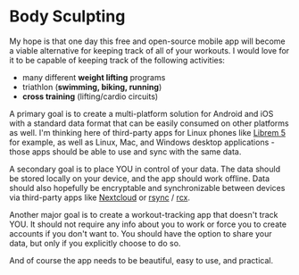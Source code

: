 # Body Sculpting

My hope is that one day this free and open-source mobile app will become a viable alternative for keeping track of all of your workouts.  I would love for it to be capable of keeping track of the following activities:

- many different **weight lifting** programs
- triathlon (**swimming, biking, running**)
- **cross training** (lifting/cardio circuits)

A primary goal is to create a multi-platform solution for Android and iOS with a standard data format that can be easily consumed on other platforms as well.  I'm thinking here of third-party apps for Linux phones like [Librem 5](https://puri.sm/products/librem-5/) for example, as well as Linux, Mac, and Windows desktop applications - those apps should be able to use and sync with the same data.

A secondary goal is to place YOU in control of your data.  The data should be stored locally on your device, and the app should work offline. Data should also hopefully be encryptable and synchronizable between devices via third-party apps like [Nextcloud](https://nextcloud.com/) or [rsync](https://rclone.org/) / [rcx](https://github.com/x0b/rcx). 

Another major goal is to create a workout-tracking app that doesn't track YOU.  It should not require any info about you to work or force you to create accounts if you don't want to.  You should have the option to share your data, but only if you explicitly choose to do so. 

And of course the app needs to be beautiful, easy to use, and practical.

